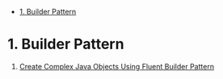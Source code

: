 
<!-- TOC -->

- [1. Builder Pattern](#1-builder-pattern)

<!-- /TOC -->

# 1. Builder Pattern

1. [Create Complex Java Objects Using Fluent Builder Pattern](https://medium.com/@akhiilgupta/create-complex-java-objects-using-fluent-builder-pattern-c2263f8bfcf4)